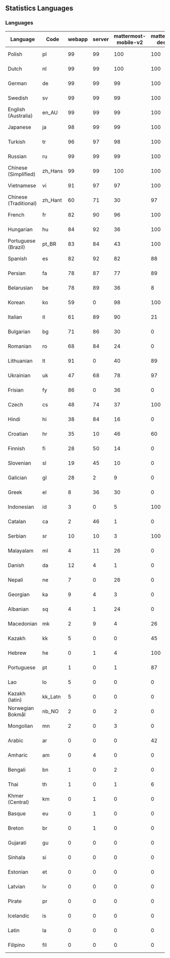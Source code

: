 ## Statistics Languages ##
###  Languages  ###
|Language|Code|webapp|server|mattermost-mobile-v2|mattermost-desktop|playbook-webapp|calls-webapp|Total|Last Modified|
|---|---|---|---|---|---|---|---|---|---|
|Polish|pl| 99| 99| 100| 100| 0| 100| 99|2023-12-29T06:12:25.090062Z|
|Dutch|nl| 99| 99| 100| 100| 0| 100| 99|2023-12-25T12:58:32.797848Z|
|German|de| 99| 99| 99| 100| 0| 100| 99|2023-12-25T12:53:24.707474Z|
|Swedish|sv| 99| 99| 99| 100| 0| 99| 99|2023-12-25T13:00:16.846453Z|
|English (Australia)|en_AU| 99| 99| 99| 100| 0| 0| 99|2023-12-25T12:53:42.232480Z|
|Japanese|ja| 98| 99| 99| 100| 0| 100| 99|2023-12-25T12:56:20.111443Z|
|Turkish|tr| 96| 97| 98| 100| 0| 99| 97|2023-12-25T13:00:36.212958Z|
|Russian|ru| 99| 99| 99| 100| 0| 76| 96|2023-12-25T12:59:31.073761Z|
|Chinese (Simplified)|zh_Hans| 99| 99| 100| 100| 0| 100| 94|2023-12-25T13:01:04.291788Z|
|Vietnamese|vi| 91| 97| 97| 100| 0| 99| 94|2023-12-25T13:00:55.012979Z|
|Chinese (Traditional)|zh_Hant| 60| 71| 30| 97| 0| 16| 88|2023-12-21T07:01:58.284384Z|
|French|fr| 82| 90| 96| 100| 0| 58| 82|2023-12-25T12:54:43.975547Z|
|Hungarian|hu| 84| 92| 36| 100| 0| 0| 81|2023-12-25T12:55:44.657531Z|
|Portuguese (Brazil)|pt_BR| 83| 84| 43| 100| 0| 99| 80|2023-12-25T12:59:02.011134Z|
|Spanish|es| 82| 92| 82| 88| 0| 28| 79|2023-12-25T12:53:50.864556Z|
|Persian|fa| 78| 87| 77| 89| 0| 0| 75|2023-12-25T12:54:17.146721Z|
|Belarusian|be| 78| 89| 36| 8| 0| 0| 74|2023-12-25T12:52:21.117780Z|
|Korean|ko| 59| 0| 98| 100| 0| 99| 70|2023-12-25T12:57:02.874103Z|
|Italian|it| 61| 89| 90| 21| 0| 23| 70|2023-12-25T12:56:11.989974Z|
|Bulgarian|bg| 71| 86| 30| 0| 0| 0| 68|2023-12-25T12:52:29.818673Z|
|Romanian|ro| 68| 84| 24| 0| 0| 0| 65|2023-12-25T12:59:21.689109Z|
|Lithuanian|lt| 91| 0| 40| 89| 0| 88| 62|2023-12-14T13:16:37.238370Z|
|Ukrainian|uk| 47| 68| 78| 97| 0| 0| 58|2023-12-19T20:32:25.602537Z|
|Frisian|fy| 86| 0| 36| 0| 0| 0| 55|2023-12-06T07:19:26.939025Z|
|Czech|cs| 48| 74| 37| 100| 0| 99| 53|2023-12-21T12:51:54.751459Z|
|Hindi|hi| 38| 84| 16| 0| 0| 0| 46|2023-12-25T12:55:28.046504Z|
|Croatian|hr| 35| 10| 46| 60| 0| 99| 36|2023-11-24T11:38:49.446722Z|
|Finnish|fi| 28| 50| 14| 0| 0| 0| 31|2023-12-19T20:26:57.105174Z|
|Slovenian|sl| 19| 45| 10| 0| 0| 0| 23|2023-12-19T20:31:38.093585Z|
|Galician|gl| 28| 2| 9| 0| 0| 0| 18|2023-11-20T21:22:20.048285Z|
|Greek|el| 8| 36| 30| 0| 0| 0| 18|2023-12-25T12:53:33.530327Z|
|Indonesian|id| 3| 0| 5| 100| 0| 0| 14|2023-12-25T12:55:54.013670Z|
|Catalan|ca| 2| 46| 1| 0| 0| 0| 13|2023-12-19T20:25:37.213538Z|
|Serbian|sr| 10| 10| 3| 100| 0| 0| 12|2023-11-20T21:34:41.627214Z|
|Malayalam|ml| 4| 11| 26| 0| 0| 0| 9|2023-10-24T20:55:57.621229Z|
|Danish|da| 12| 4| 1| 0| 0| 0| 8|2023-12-19T20:25:52.845019Z|
|Nepali|ne| 7| 0| 26| 0| 0| 0| 7|2023-11-20T21:30:41.988684Z|
|Georgian|ka| 9| 4| 3| 0| 0| 0| 7|2023-11-20T21:25:58.799542Z|
|Albanian|sq| 4| 1| 24| 0| 0| 0| 5|2023-11-13T11:09:55.892074Z|
|Macedonian|mk| 2| 9| 4| 26| 0| 0| 5|2023-11-16T13:38:15.110899Z|
|Kazakh|kk| 5| 0| 0| 45| 0| 0| 4|2023-12-03T06:02:12.795059Z|
|Hebrew|he| 0| 1| 4| 100| 0| 0| 4|2023-11-16T13:37:22.453849Z|
|Portuguese|pt| 1| 0| 1| 87| 0| 0| 3|2023-10-30T05:05:57.136879Z|
|Lao|lo| 5| 0| 0| 0| 0| 0| 3|2023-10-09T15:20:58.408506Z|
|Kazakh (latin)|kk_Latn| 5| 0| 0| 0| 0| 0| 3|2023-10-24T20:54:35.554803Z|
|Norwegian Bokmål|nb_NO| 2| 0| 2| 0| 0| 0| 2|2023-10-24T20:56:17.583395Z|
|Mongolian|mn| 2| 0| 3| 0| 0| 0| 2|2023-11-15T16:23:04.700139Z|
|Arabic|ar| 0| 0| 0| 42| 0| 0| 1|2023-10-09T15:20:58.462991Z|
|Amharic|am| 0| 4| 0| 0| 0| 0| 1|2023-10-09T15:20:58.102825Z|
|Bengali|bn| 1| 0| 2| 0| 0| 0| 1|2023-10-09T15:20:58.129127Z|
|Thai|th| 1| 0| 1| 6| 0| 0| 1|2023-11-27T13:16:51.523833Z|
|Khmer (Central)|km| 0| 1| 0| 0| 0| 0| 0|2023-10-09T15:20:58.389365Z|
|Basque|eu| 0| 1| 0| 0| 0| 0| 0|2023-10-09T15:20:58.220029Z|
|Breton|br| 0| 1| 0| 0| 0| 0| 0|2023-10-09T15:20:58.146710Z|
|Gujarati|gu| 0| 0| 0| 0| 0| 0| 0|2023-10-09T15:20:58.279932Z|
|Sinhala|si| 0| 0| 0| 0| 0| 0| 0|2023-10-09T15:20:58.537638Z|
|Estonian|et| 0| 0| 0| 0| 0| 0| 0|2023-10-09T15:20:58.209138Z|
|Latvian|lv| 0| 0| 0| 0| 0| 0| 0|2023-10-09T15:20:58.426415Z|
|Pirate|pr| 0| 0| 0| 0| 0| 0| 0|2023-10-09T15:20:58.506339Z|
|Icelandic|is| 0| 0| 0| 0| 0| 0| 0|2023-10-09T15:20:58.340445Z|
|Latin|la| 0| 0| 0| 0| 0| 0| 0|2023-10-09T15:20:58.399153Z|
|Filipino|fil| 0| 0| 0| 0| 0| 0| 0|2023-10-09T15:20:58.242109Z|
